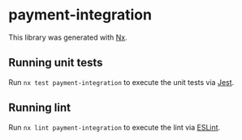 # payment-integration

This library was generated with [Nx](https://nx.dev).


## Running unit tests

Run `nx test payment-integration` to execute the unit tests via [Jest](https://jestjs.io).


## Running lint

Run `nx lint payment-integration` to execute the lint via [ESLint](https://eslint.org/).

